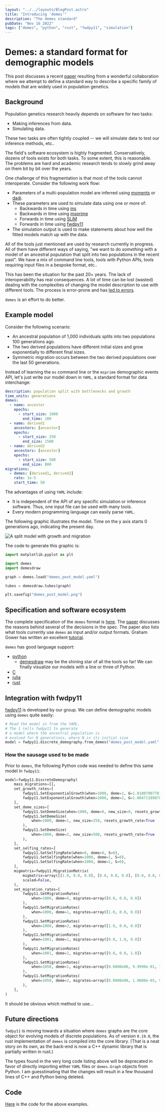 ```yaml
---
layout: "../../layouts/BlogPost.astro"
title: "Introducing 'demes'"
description: "The demes standard"
pubDate: "Nov 16 2022"
tags: ["demes", "python", "rust", "fwdpy11", "simulation"]
---
```


# Demes: a standard format for demographic models

This post discusses a recent [paper](https://www.biorxiv.org/content/10.1101/2022.05.31.494112v1) resulting from a wonderful collaboration where we attempt to define a standard way to describe a specific family of models that are widely used in population genetics.

## Background

Population genetics research heavily depends on software for two tasks:

* Making inferences from data.
* Simulating data.

These two tasks are often tightly coupled -- we will simulate data to test our inference methods, etc..

The field's software ecosystem is highly fragmented.
Conservatively, dozens of tools exists for both tasks.
To some extent, this is reasonable.
The problems are hard and academic research tends to slowly grind away on them bit by bit over the years.

One challenge of this fragmentation is that most of the tools cannot interoperate.
Consider the following work flow:

* Parameters of a multi-population model are inferred using [moments](https://moments.readthedocs.io/en/main/) or [dadi](https://dadi.readthedocs.io/en/latest/).
* These parameters are used to simulate data using one or more of:
  * Backwards in time using [ms](https://home.uchicago.edu/~rhudson1/source/mksamples.html)
  * Backwards in time using [msprime](https://tskit.dev/msprime/docs/stable/intro.html)
  * Forwards in time using [SLiM](https://messerlab.org/slim/)
  * Forwards in time using [fwdpy11](https://molpopgen.github.io/fwdpy11)
* The simulation output is used to make statements about how well the fitted models match up with the data.
  
All of the tools just mentioned are used by research currently in progress.
All of them have different ways of saying, "we want to do *something* with a model of an ancestral population that split into two populations in the recent past".
We have a mix of command line tools, tools with Python APIs, tools requiring input files in a bespoke format, etc..

This has been the situation for the past 20+ years.
The lack of interoperability has real consequences.
A lot of time can be lost (wasted) dealing with the complexities of changing the model description to use with different tools.
The process is error-prone and has [led to errors](https://www.biorxiv.org/content/10.1101/2020.06.04.131284v1.full).

`demes` is an effort to do better.

## Example model

Consider the following scenario:

* An ancestral population of 1,000 individuals splits into two populations 100 generations ago.
* The two derived populations have different initial sizes and grow exponentially to different final sizes.
* Symmetric migration occurs between the two derived populations over the last 50 generations.

Instead of learning the `ms` command line or the `msprime` demographic events API, let's just write our model down in `YAML`, a standard format for data interchange:

```yaml
description: population split with bottlenecks and growth
time_units: generations
demes:
  - name: ancestor
    epochs:
      - start_size: 1000
        end_time: 100
  - name: derived1
    ancestors: [ancestor]
    epochs:
      - start_size: 250
        end_size: 1500
  - name: derived2
    ancestors: [ancestor]
    epochs:
      - start_size: 500
        end_size: 800
migrations:
  - demes: [derived1, derived2]
    rate: 1e-5
    start_time: 50
```

The advantages of using `YAML` include:

* It is independent of the API of any specific simulation or inference software.
  Thus, one input file can be used with many tools.
* Every modern programming language can easily parse `YAML`.

The following graphic illustrates the model.
Time on the y axis starts 0 generations ago, indicating the present day.

![A split model with growth and migration](/demes_post_model.png)

The code to generate this graphic is:

```python
import matplotlib.pyplot as plt

import demes
import demesdraw

graph = demes.load("demes_post_model.yaml")

tubes = demesdraw.tubes(graph)

plt.savefig("demes_post_model.png")
```

## Specification and software ecosystem

The complete specification of the `demes` format is [here](https://popsim-consortium.github.io/demes-spec-docs/main/tutorial.html).
The [paper](https://www.biorxiv.org/content/10.1101/2022.05.31.494112v1) discusses the reasons behind several of the decisions in the spec.
The paper also lists what tools currently use `demes` as input and/or output formats.
Graham Gower has written an excellent [tutorial](https://popsim-consortium.github.io/demes-spec-docs/main/tutorial.html).

`demes` has good language support:

* [python](https://popsim-consortium.github.io/demes-docs/latest/introduction.html)
  * [demesdraw](https://grahamgower.github.io/demesdraw/latest/quickstart.html) may be the shining star of all the tools so far!
    We can finally visualize our models with a line or three of Python.
* [C](https://github.com/grahamgower/demes-c)
* [julia](https://github.com/apragsdale/Demes.jl)
* [rust](https://docs.rs/demes)


## Integration with fwdpy11

[fwdpy11](https://molpopgen.github.io) is developed by our group.
We can define demographic models using `demes` quite easily:

```python
# Read the model in from the YAML.
# The 1 tells fwdpy11 to generate
# a model where the ancestral population is
# evolved for N generations, where N is its initial size
model = fwdpy11.discrete_demography.from_demes("demes_post_model.yaml", 1)
```

### How the sausage used to be made

Prior to `demes`, the following Python code was needed to define this same model in `fwdpy11`:

```python
model=fwdpy11.DiscreteDemography(
    mass_migrations=[],
    set_growth_rates=[
        fwdpy11.SetExponentialGrowth(when=1000, deme=1, G=1.0180790778133073),
        fwdpy11.SetExponentialGrowth(when=1000, deme=2, G=1.0047110987876184),
    ],
    set_deme_sizes=[
        fwdpy11.SetDemeSize(when=1000, deme=0, new_size=0, resets_growth_rate=True),
        fwdpy11.SetDemeSize(
            when=1000, deme=1, new_size=250, resets_growth_rate=True
        ),
        fwdpy11.SetDemeSize(
            when=1000, deme=2, new_size=500, resets_growth_rate=True
        ),
    ],
    set_selfing_rates=[
        fwdpy11.SetSelfingRate(when=0, deme=0, S=0),
        fwdpy11.SetSelfingRate(when=1000, deme=1, S=0),
        fwdpy11.SetSelfingRate(when=1000, deme=2, S=0),
    ],
    migmatrix=fwdpy11.MigrationMatrix(
        migmatrix=array([[1.0, 0.0, 0.0], [0.0, 0.0, 0.0], [0.0, 0.0, 0.0]]),
        scaled=False,
    ),
    set_migration_rates=[
        fwdpy11.SetMigrationRates(
            when=1000, deme=0, migrates=array([0.0, 0.0, 0.0])
        ),
        fwdpy11.SetMigrationRates(
            when=1000, deme=1, migrates=array([1.0, 0.0, 0.0])
        ),
        fwdpy11.SetMigrationRates(
            when=1000, deme=2, migrates=array([1.0, 0.0, 0.0])
        ),
        fwdpy11.SetMigrationRates(
            when=1001, deme=1, migrates=array([0.0, 1.0, 0.0])
        ),
        fwdpy11.SetMigrationRates(
            when=1001, deme=2, migrates=array([0.0, 0.0, 1.0])
        ),
        fwdpy11.SetMigrationRates(
            when=1050, deme=1, migrates=array([0.0000e00, 9.9999e-01, 1.0000e-05])
        ),
        fwdpy11.SetMigrationRates(
            when=1050, deme=2, migrates=array([0.0000e00, 1.0000e-05, 9.9999e-01])
        ),
    ],
)
```

It should be obvious which method to use...

## Future directions

`fwdpy11` is moving towards a situation where `demes` graphs are the core object for evolving models of discrete populations.
As of version `0.19.0`, the rust implementation of `demes` is compiled into the core library.
(That is a neat story on its own, as the back-end is now a C++ dynamic library that is partially written in rust.)

The types found in the very long code listing above will be deprecated in favor of directly importing either `YAML` files or `demes.Graph` objects from Python.
I am guesstimating that the changes will result in a few thousand lines of C++ and Python being deleted.

## Code

[Here](https://github.com/thorntonlab/demes_post_code) is the code for the above examples.

